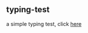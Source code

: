 ## typing-test
a simple typing test, click <a href="https://typing-test-wine.vercel.app/" target="_blank">here</a>

